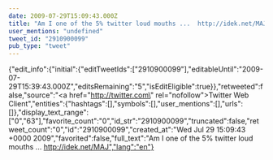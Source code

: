 ```yaml
---
date: 2009-07-29T15:09:43.000Z
title: "Am I one of the 5% twitter loud mouths ...  http://idek.net/MAJ″"
user_mentions: "undefined"
tweet_id: "2910900099"
pub_type: "tweet"
---
```

{"edit_info":{"initial":{"editTweetIds":["2910900099"],"editableUntil":"2009-07-29T15:39:43.000Z","editsRemaining":"5","isEditEligible":true}},"retweeted":false,"source":"<a href=\"http://twitter.com\" rel=\"nofollow\">Twitter Web Client</a>","entities":{"hashtags":[],"symbols":[],"user_mentions":[],"urls":[]},"display_text_range":["0","63"],"favorite_count":"0","id_str":"2910900099","truncated":false,"retweet_count":"0","id":"2910900099","created_at":"Wed Jul 29 15:09:43 +0000 2009","favorited":false,"full_text":"Am I one of the 5% twitter loud mouths ...  http://idek.net/MAJ","lang":"en"}
